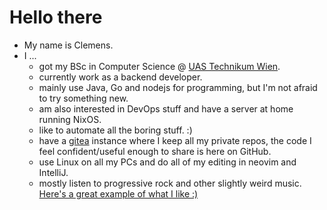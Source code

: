 # Hello there

- My name is Clemens.
- I ...
  - got my BSc in Computer Science @ [UAS Technikum Wien](https://www.technikum-wien.at/en/).
  - currently work as a backend developer.
  - mainly use Java, Go and nodejs for programming, but I'm not afraid to try something new.
  - am also interested in DevOps stuff and have a server at home running NixOS.
  - like to automate all the boring stuff. :)
  - have a [gitea](https://gitea.io/en-us/) instance where I keep all my private repos, the code I feel confident/useful enough to share is here on GitHub.
  - use Linux on all my PCs and do all of my editing in neovim and IntelliJ.
  - mostly listen to progressive rock and other slightly weird music. [Here's a great example of what I like :)](https://www.youtube.com/watch?v=qFwcahcDzP4)
